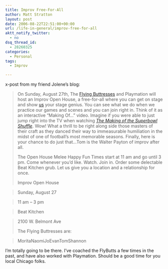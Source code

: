 ```yaml
---
title: Improv Free-For-All
author: Matt Stratton
layout: post
date: 2006-08-22T22:51:00+00:00
url: /life-in-general/improv-free-for-all
aktt_notify_twitter:
  - no
dsq_thread_id:
  - 28260325
categories:
  - Personal
tags:
  - Improv

---
```

x-post from my friend Jolene&#8217;s blog:

> <img src="https://photos1.blogger.com/blogger/5938/3262/320/FBlogo.1.jpg" alt="" align="right" />
  
> On Sunday, August 27th, The [Flying Buttresses][1] and Playmation will host an Improv Open House, a free-for-all where you can get on stage and show [us][2] your stage genius. You can see what we do when we practice our games and scenes and you can join right in. Think of it as an interactive &#8220;Making Of&#8230;&#8221; video. Imagine if you were able to just jump right into the TV when watching _[The Making of the Superbowl Shuffle][3]_. Wow! What a thrill to be right along side those masters of their craft as they danced their way to immeasurable humiliation in the midst of one of football&#8217;s most memorable seasons. Finally, here is your chance to do just that&#8230;Tom is the Walter Payton of improv after all.
> 
> The Open House Melee Happy Fun Times start at 11 am and go until 3 pm. Come whenever you&#8217;d like. Watch. Join in. Order some delectable Beat Kitchen grub. Let us give you a location and a relationship for once.
> 
> Improv Open House
  
> Sunday, August 27
  
> 11 am &#8211; 3 pm
  
> Beat Kitchen
  
> 2100 W. Belmont Ave
> 
> The Flying Buttresses are:
  
> MoritaNaomiJoEvanTomShannon

I&#8217;m totally going to be there. I&#8217;ve coached the FlyButts a few times in the past, and have also worked with Playmation. Should be a good time for you local Chicago folks.

 [1]: https://www.weirdrichard.com/archi.htm
 [2]: https://flyingbuttresses.net/
 [3]: https://www.mpihomevideo.com/?p=25467&pid=1662&pcid=&ccid=